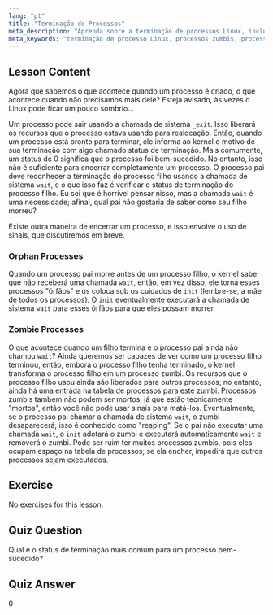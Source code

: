 ```yaml
---
lang: "pt"
title: "Terminação de Processos"
meta_description: "Aprenda sobre a terminação de processos Linux, incluindo processos órfãos e zumbis. Entenda as chamadas de sistema _exit e wait para um gerenciamento eficaz de processos."
meta_keywords: "terminação de processo Linux, processos zumbis, processos órfãos, chamada de sistema wait, _exit, tutorial Linux, Linux para iniciantes"
---
```


## Lesson Content

Agora que sabemos o que acontece quando um processo é criado, o que acontece quando não precisamos mais dele? Esteja avisado, às vezes o Linux pode ficar um pouco sombrio...

Um processo pode sair usando a chamada de sistema `_exit`. Isso liberará os recursos que o processo estava usando para realocação. Então, quando um processo está pronto para terminar, ele informa ao kernel o motivo de sua terminação com algo chamado status de terminação. Mais comumente, um status de 0 significa que o processo foi bem-sucedido. No entanto, isso não é suficiente para encerrar completamente um processo. O processo pai deve reconhecer a terminação do processo filho usando a chamada de sistema `wait`, e o que isso faz é verificar o status de terminação do processo filho. Eu sei que é horrível pensar nisso, mas a chamada `wait` é uma necessidade; afinal, qual pai não gostaria de saber como seu filho morreu?

Existe outra maneira de encerrar um processo, e isso envolve o uso de sinais, que discutiremos em breve.

### Orphan Processes

Quando um processo pai morre antes de um processo filho, o kernel sabe que não receberá uma chamada `wait`, então, em vez disso, ele torna esses processos "órfãos" e os coloca sob os cuidados de `init` (lembre-se, a mãe de todos os processos). O `init` eventualmente executará a chamada de sistema `wait` para esses órfãos para que eles possam morrer.

### Zombie Processes

O que acontece quando um filho termina e o processo pai ainda não chamou `wait`? Ainda queremos ser capazes de ver como um processo filho terminou, então, embora o processo filho tenha terminado, o kernel transforma o processo filho em um processo zumbi. Os recursos que o processo filho usou ainda são liberados para outros processos; no entanto, ainda há uma entrada na tabela de processos para este zumbi. Processos zumbis também não podem ser mortos, já que estão tecnicamente "mortos", então você não pode usar sinais para matá-los. Eventualmente, se o processo pai chamar a chamada de sistema `wait`, o zumbi desaparecerá; isso é conhecido como "reaping". Se o pai não executar uma chamada `wait`, o `init` adotará o zumbi e executará automaticamente `wait` e removerá o zumbi. Pode ser ruim ter muitos processos zumbis, pois eles ocupam espaço na tabela de processos; se ela encher, impedirá que outros processos sejam executados.

## Exercise

No exercises for this lesson.

## Quiz Question

Qual é o status de terminação mais comum para um processo bem-sucedido?

## Quiz Answer

0
